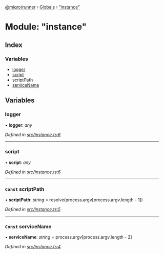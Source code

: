 [@miqro/runner](../README.md) › [Globals](../globals.md) › ["instance"](_instance_.md)

# Module: "instance"

## Index

### Variables

* [logger](_instance_.md#logger)
* [script](_instance_.md#script)
* [scriptPath](_instance_.md#const-scriptpath)
* [serviceName](_instance_.md#const-servicename)

## Variables

###  logger

• **logger**: *any*

*Defined in [src/instance.ts:6](https://github.com/claukers/miqro-runner/blob/e36bfec/src/instance.ts#L6)*

___

###  script

• **script**: *any*

*Defined in [src/instance.ts:6](https://github.com/claukers/miqro-runner/blob/e36bfec/src/instance.ts#L6)*

___

### `Const` scriptPath

• **scriptPath**: *string* = resolve(process.argv[process.argv.length - 1])

*Defined in [src/instance.ts:5](https://github.com/claukers/miqro-runner/blob/e36bfec/src/instance.ts#L5)*

___

### `Const` serviceName

• **serviceName**: *string* = process.argv[process.argv.length - 2]

*Defined in [src/instance.ts:4](https://github.com/claukers/miqro-runner/blob/e36bfec/src/instance.ts#L4)*
